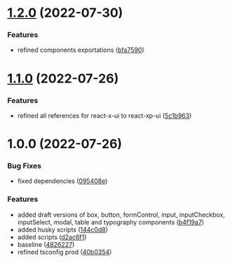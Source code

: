 # [1.2.0](https://github.com/fabio7maia/react-xp-ui/compare/v1.1.0...v1.2.0) (2022-07-30)


### Features

* refined components exportations ([bfa7590](https://github.com/fabio7maia/react-xp-ui/commit/bfa75905879bd07bc26540a8447102ccbc281fe1))

# [1.1.0](https://github.com/fabio7maia/react-x-ui/compare/v1.0.0...v1.1.0) (2022-07-26)


### Features

* refined all references for react-x-ui to react-xp-ui ([5c1b963](https://github.com/fabio7maia/react-x-ui/commit/5c1b96373b474998f2cfd2ef3901ceb6a6c71e33))

# 1.0.0 (2022-07-26)


### Bug Fixes

* fixed dependencies ([095408e](https://github.com/fabio7maia/react-x-ui/commit/095408e89e16978be6fda2d3ef28754ec72f38d8))


### Features

* added draft versions of box, button, formControl, input, inputCheckbox, inputSelect, modal, table and typography components ([b4f19a7](https://github.com/fabio7maia/react-x-ui/commit/b4f19a709c85d5fb04aebb15ece24b253dc238f0))
* added husky scripts ([144c0d8](https://github.com/fabio7maia/react-x-ui/commit/144c0d8ecea973cd6e85fff04726ac238da254dc))
* added scripts ([d2ac6f1](https://github.com/fabio7maia/react-x-ui/commit/d2ac6f182b5aa6619b633d7db5d8fc115dbf2e6a))
* baseline ([4826227](https://github.com/fabio7maia/react-x-ui/commit/4826227e5884e813ad59f7c7aee8ce36e1964cf6))
* refined tsconfig prod ([40b0354](https://github.com/fabio7maia/react-x-ui/commit/40b0354316a95f110e7670d72b1385a38c25f35b))

